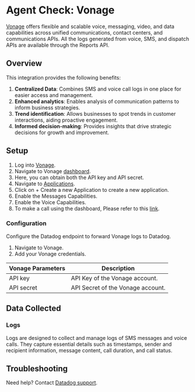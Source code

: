 # Agent Check: Vonage

[Vonage](https://www.vonage.com/) offers flexible and scalable voice, messaging, video, and data capabilities across unified communications, contact centers, and communications APIs. All the logs generated from voice, SMS, and dispatch APIs are available through the Reports API.

## Overview

This integration provides the following benefits:
1. **Centralized Data**: Combines SMS and voice call logs in one place for easier access and management.
2. **Enhanced analytics**: Enables analysis of communication patterns to inform business strategies.
3. **Trend identification**: Allows businesses to spot trends in customer interactions, aiding proactive engagement.
4. **Informed decision-making**: Provides insights that drive strategic decisions for growth and improvement.

## Setup

1. Log into [Vonage](https://www.vonage.com/log-in/).
2. Navigate to Vonage [dashboard](https://dashboard.nexmo.com/).
3. Here, you can obtain both the API key and API secret. 
4. Navigate to [Applications](https://dashboard.nexmo.com/applications).
5. Click on + Create a new Application to create a new application.
6. Enable the Messages Capabilities.
7. Enable the Voice Capabilities.
8. To make a call using the dashboard, Please refer to this [link](https://developer.vonage.com/en/voice/voice-api/getting-started?lang=using-dashboard).


### Configuration

Configure the Datadog endpoint to forward Vonage logs to Datadog.
1. Navigate to Vonage.
2. Add your Vonage credentials.

| Vonage Parameters | Description |
|----------|----------|
| API key | API Key of the Vonage account. |
| API secret | API Secret of the Vonage account. |


## Data Collected

### Logs

Logs are designed to collect and manage logs of SMS messages and voice calls. They capture essential details such as timestamps, sender and recipient information, message content, call duration, and call status.

## Troubleshooting

Need help? Contact [Datadog support][3].

[1]: **LINK_TO_INTEGRATION_SITE**
[2]: /account/settings/agent/latest
[3]: https://docs.datadoghq.com/help/

